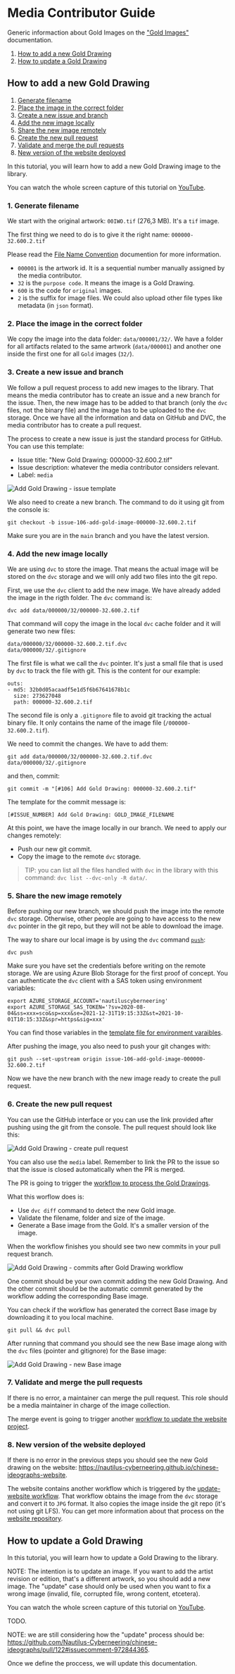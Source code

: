 # Media Contributor Guide

Generic informaction about Gold Images on the ["Gold Images"](./Gold_Images.md) documentation.

1. [How to add a new Gold Drawing](#how-to-add-a-new-gold-drawing)
2. [How to update a Gold Drawing](#how-to-update-a-gold-drawing)

## How to add a new Gold Drawing

1. [Generate filename](#1-generate-filename)
2. [Place the image in the correct folder](#2-place-the-image-in-the-correct-folder)
3. [Create a new issue and branch](#3-create-a-new-issue-and-branch)
4. [Add the new image locally](#4-add-the-new-image-locally)
5. [Share the new image remotely](#5-share-the-new-image-remotely)
6. [Create the new pull request](#6-create-the-new-pull-request)
7. [Validate and merge the pull requests](#7-validate-and-merge-the-pull-requests)
8. [New version of the website deployed](#8-new-version-of-the-website-deployed)

In this tutorial, you will learn how to add a new Gold Drawing image to the library.

You can watch the whole screen capture of this tutorial on [YouTube](https://youtu.be/Nf-ePEdA5xc).

### 1. Generate filename

We start with the original artwork: `00IWO.tif` (276,3 MB). It's a `tif` image.

The first thing we need to do is to give it the right name: `000000-32.600.2.tif`

Please read the [File Name Convention](./File_Naming_Convention.md) documention for more information.

- `000001` is the artwork id. It is a sequential number manually assigned by the media contributor.
- `32` is the `purpose code`. It means the image is a Gold Drawing.
- `600` is the code for `original` images.
- `2` is the suffix for image files. We could also upload other file types like metadata (in `json` format).

### 2. Place the image in the correct folder

We copy the image into the data folder: `data/000001/32/`. We have a folder for all artifacts related to the same artwork (`data/000001`) and another one inside the first one for all `Gold` images (`32/`).

### 3. Create a new issue and branch

We follow a pull request process to add new images to the library. That means the media contributor has to create an issue and a new branch for the issue. Then, the new image has to be added to that branch (only the `dvc` files, not the binary file) and the image has to be uploaded to the `dvc` storage. Once we have all the information and data on GitHub and DVC, the media contributor has to create a pull request.

The process to create a new issue is just the standard process for GitHub. You can use this template:

- Issue title: "New Gold Drawing: 000000-32.600.2.tif"
- Issue description: whatever the media contributor considers relevant.
- Label: `media`

![Add Gold Drawing - issue template](./images/media-contributor-guide/new-issue-template.png)

We also need to create a new branch. The command to do it using git from the console is:

```shell
git checkout -b issue-106-add-gold-image-000000-32.600.2.tif
```

Make sure you are in the `main` branch and you have the latest version.

### 4. Add the new image locally

We are using `dvc` to store the image. That means the actual image will be stored on the `dvc` storage and we will only add two files into the git repo.

First, we use the `dvc` client to add the new image. We have already added the image in the rigth folder. The `dvc` command is:

```shell
dvc add data/000000/32/000000-32.600.2.tif
```

That command will copy the image in the local `dvc` cache folder and it will generate two new files:

```shell
data/000000/32/000000-32.600.2.tif.dvc
data/000000/32/.gitignore
```

The first file is what we call the `dvc` pointer. It's just a small file that is used by `dvc` to track the file with git. This is the content for our example:

```text
outs:
- md5: 32b0d05acaadf5e1d5f6b67641678b1c
  size: 273627048
  path: 000000-32.600.2.tif
```

The second file is only a `.gitignore` file to avoid git tracking the actual binary file. It only contains the name of the image file (`/000000-32.600.2.tif`).

We need to commit the changes. We have to add them:

```shell
git add data/000000/32/000000-32.600.2.tif.dvc data/000000/32/.gitignore
```

and then, commit:

```shell
git commit -m "[#106] Add Gold Drawing: 000000-32.600.2.tif"
```

The template for the commit message is:

```text
[#ISSUE_NUMBER] Add Gold Drawing: GOLD_IMAGE_FILENAME
```

At this point, we have the image locally in our branch. We need to apply our changes remotely:

- Push our new git commit.
- Copy the image to the remote `dvc` storage.

> TIP: you can list all the files handled with `dvc` in the library with this command: `dvc list --dvc-only -R data/`.

### 5. Share the new image remotely

Before pushing our new branch, we should push the image into the remote `dvc` storage. Otherwise, other people are going to have access to the new `dvc` pointer in the git repo, but they will not be able to download the image.

The way to share our local image is by using the `dvc` command [`push`](https://dvc.org/doc/command-reference/push):

```shell
dvc push
```

Make sure you have set the credentials before writing on the remote storage. We are using Azure Blob Storage for the first proof of concept. You can authenticate the `dvc` client with a SAS token using environment variables:

```shell
export AZURE_STORAGE_ACCOUNT='nautiluscyberneering'
export AZURE_STORAGE_SAS_TOKEN='?sv=2020-08-04&ss=xxx=sco&sp=xxx&se=2021-12-31T19:15:33Z&st=2021-10-01T10:15:33Z&spr=https&sig=xxx'
```

You can find those variables in the [template file for environment varaibles](../.secrets.ci).

After pushing the image, you also need to push your git changes with:

```shell
git push --set-upstream origin issue-106-add-gold-image-000000-32.600.2.tif
```

Now we have the new branch with the new image ready to create the pull request.

### 6. Create the new pull request

You can use the GitHub interface or you can use the link provided after pushing using the git from the console. The pull request should look like this:

![Add Gold Drawing - create pull request](./images/media-contributor-guide/new-pull-request.png)

You can also use the `media` label. Remember to link the PR to the issue so that the issue is closed automatically when the PR is merged.

The PR is going to trigger the [workflow to process the Gold Drawings](../.github/workflows/gold-drawings-processing.yml).

What this worflow does is:

- Use `dvc diff` command to detect the new Gold image.
- Validate the filename, folder and size of the image.
- Generate a Base image from the Gold. It's a smaller version of the image.

When the workflow finishes you should see two new commits in your pull request branch.

![Add Gold Drawing - commits after Gold Drawing workflow](./images/media-contributor-guide/commits-after-gold-proccesing-workflow.png)

One commit should be your own commit adding the new Gold Drawing. And the other commit should be the automatic commit generated by the workflow adding the corresponding Base image.

You can check if the workflow has generated the correct Base image by downloading it to you local machine.

```shell
git pull && dvc pull
```

After running that command you should see the new Base image along with the `dvc` files (pointer and gitignore) for the Base image:

![Add Gold Drawing - new Base image](./images/media-contributor-guide/new-base-image.png)

### 7. Validate and merge the pull requests

If there is no error, a maintainer can merge the pull request. This role should be a media maintainer in charge of the image collection.

The merge event is going to trigger another [workflow to update the website project](../.github/workflows/update-website.yml).

### 8. New version of the website deployed

If there is no error in the previous steps you should see the new Gold drawing on the website: https://nautilus-cyberneering.github.io/chinese-ideographs-website.

The website contains another workflow which is triggered by the [update-website workflow](../.github/workflows/update-website.yml). That workflow obtains the image from the `dvc` storage and convert it to `JPG` format. It also copies the image inside the git repo (it's not using git LFS). You can get more information about that process on the [website repository](https://github.com/Nautilus-Cyberneering/chinese-ideographs-website).

## How to update a Gold Drawing

In this tutorial, you will learn how to update a Gold Drawing to the library.

NOTE: The intention is to update an image. If you want to add the artist revision or edition, that's a different artwork, so you should add a new image. The "update" case should only be used when you want to fix a wrong image (invalid, file, corrupted file, wrong content, etcetera).

You can watch the whole screen capture of this tutorial on [YouTube](https://youtu.be/CB5hZGWcs8o).

TODO.

NOTE: we are still considering how the "update" process should be: https://github.com/Nautilus-Cyberneering/chinese-ideographs/pull/122#issuecomment-972844365.

Once we define the proccess, we will update this documentation.
